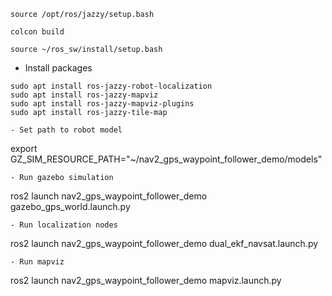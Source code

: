 ```
source /opt/ros/jazzy/setup.bash
```
```
colcon build
```
```
source ~/ros_sw/install/setup.bash
```
- Install packages
```
sudo apt install ros-jazzy-robot-localization
sudo apt install ros-jazzy-mapviz
sudo apt install ros-jazzy-mapviz-plugins
sudo apt install ros-jazzy-tile-map
```
```
- Set path to robot model
```
export GZ_SIM_RESOURCE_PATH="~/nav2_gps_waypoint_follower_demo/models"
```
- Run gazebo simulation
```
ros2 launch nav2_gps_waypoint_follower_demo gazebo_gps_world.launch.py
```
- Run localization nodes
```
ros2 launch nav2_gps_waypoint_follower_demo dual_ekf_navsat.launch.py
```
- Run mapviz
```
ros2 launch nav2_gps_waypoint_follower_demo mapviz.launch.py
```
